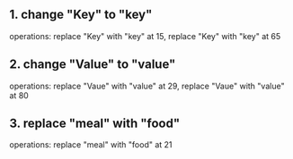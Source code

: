## 1. change "Key" to "key"
operations: replace "Key" with "key" at 15, replace "Key" with "key" at 65

## 2. change "Value" to "value"
operations: replace "Vaue" with "value" at 29, replace "Vaue" with "value" at 80

## 3. replace "meal" with "food" 
operations: replace "meal" with "food"  at 21